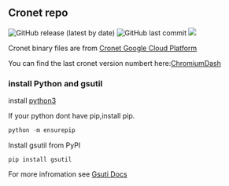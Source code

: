 ## Cronet repo

 ![GitHub release (latest by date)](https://img.shields.io/github/v/release/ag2s20150909/cronet-repo)
![GitHub last commit](https://img.shields.io/github/last-commit/ag2s20150909/cronet-repo)
 [![](https://data.jsdelivr.com/v1/package/gh/ag2s20150909/cronet-repo/badge?style=rounded)](https://www.jsdelivr.com/package/gh/ag2s20150909/cronet-repo)

Cronet binary files are from [Cronet Google Cloud Platform](https://console.cloud.google.com/storage/browser/chromium-cronet/android)

You can find the last cronet version numbert here:[ChromiumDash](https://chromiumdash.appspot.com/releases?platform=Android)

### install Python and gsutil
install [python3](https://www.python.org/downloads/)

If your python dont have pip,install pip.
```python
python -m ensurepip
```
Install gsutil from PyPI
```
pip install gsutil
```

For more infromation see [Gsuti Docs](https://cloud.google.com/storage/docs/gsutil_install)



